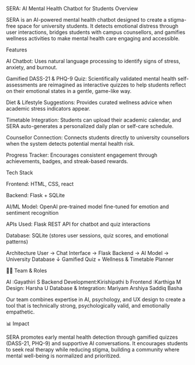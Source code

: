  SERA: AI Mental Health Chatbot for Students
 Overview

SERA is an AI-powered mental health chatbot designed to create a stigma-free space for university students. It detects emotional distress through user interactions, bridges students with campus counsellors, and gamifies wellness activities to make mental health care engaging and accessible.

Features

AI Chatbot: Uses natural language processing to identify signs of stress, anxiety, and burnout.

Gamified DASS-21 & PHQ-9 Quiz: Scientifically validated mental health self-assessments are reimagined as interactive quizzes to help students reflect on their emotional states in a gentle, game-like way.

Diet & Lifestyle Suggestions: Provides curated wellness advice when academic stress indicators appear.

Timetable Integration: Students can upload their academic calendar, and SERA auto-generates a personalized daily plan or self-care schedule.

Counsellor Connection: Connects students directly to university counsellors when the system detects potential mental health risk.

Progress Tracker: Encourages consistent engagement through achievements, badges, and streak-based rewards.

Tech Stack

Frontend: HTML, CSS, react

Backend: Flask + SQLite

AI/ML Model: OpenAI pre-trained model fine-tuned for emotion and sentiment recognition

APIs Used: Flask REST API for chatbot and quiz interactions

Database: SQLite (stores user sessions, quiz scores, and emotional patterns)

Architecture
User → Chat Interface → Flask Backend → AI Model → University Database
                                   ↓
                     Gamified Quiz + Wellness & Timetable Planner

🧑‍💻 Team & Roles

AI :Gayathiri S
Backend Development:Kirishipathi b
Frontend :Karthiga M
Design: Harsha U
Database & Integration: Mariyam Arshiya Saddiq Basha



Our team combines expertise in AI, psychology, and UX design to create a tool that is technically strong, psychologically valid, and emotionally empathetic.

📊 Impact

SERA promotes early mental health detection through gamified quizzes (DASS-21, PHQ-9) and supportive AI conversations. It encourages students to seek real therapy while reducing stigma, building a community where mental well-being is normalized and prioritized.

